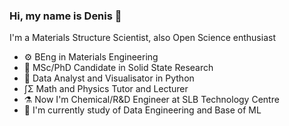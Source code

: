 ### Hi, my name is Denis 🖖

I'm a Materials Structure Scientist, also Open Science enthusiast

- ⚙️ BEng in Materials Engineering
- 💎 MSc/PhD Candidate in Solid State Research
- 🐍 Data Analyst and Visualisator in Python
- ∫Σ Math and Physics Tutor and Lecturer
- ⚗️ Now I'm Chemical/R&D Engineer at SLB Technology Centre
- 📖 I'm currently study of Data Engineering and Base of ML
<!--
**denisayeff/denisayeff** is a ✨ _special_ ✨ repository because its `README.md` (this file) appears on your GitHub profile.

Here are some ideas to get you started:

- 🔭 I’m currently working on ...
- 🌱 I’m currently learning ...
- 👯 I’m looking to collaborate on ...
- 🤔 I’m looking for help with ...
- 💬 Ask me about ...
- 📫 How to reach me: ...
- 😄 Pronouns: ...
- ⚡ Fun fact: ...
-->
